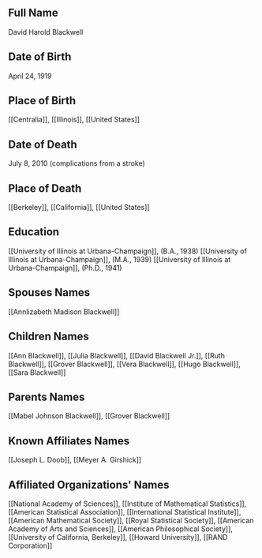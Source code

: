## Full Name
David Harold Blackwell

## Date of Birth
April 24, 1919

## Place of Birth
[[Centralia]], [[Illinois]], [[United States]]

## Date of Death
July 8, 2010 (complications from a stroke)

## Place of Death
[[Berkeley]], [[California]], [[United States]]

## Education
[[University of Illinois at Urbana-Champaign]], (B.A., 1938)
[[University of Illinois at Urbana-Champaign]], (M.A., 1939)
[[University of Illinois at Urbana-Champaign]], (Ph.D., 1941)

## Spouses Names
[[Annlizabeth Madison Blackwell]]

## Children Names
[[Ann Blackwell]], [[Julia Blackwell]], [[David Blackwell Jr.]], [[Ruth Blackwell]], [[Grover Blackwell]], [[Vera Blackwell]], [[Hugo Blackwell]], [[Sara Blackwell]]

## Parents Names
[[Mabel Johnson Blackwell]], [[Grover Blackwell]]

## Known Affiliates Names
[[Joseph L. Doob]], [[Meyer A. Girshick]]

## Affiliated Organizations' Names
[[National Academy of Sciences]], [[Institute of Mathematical Statistics]], [[American Statistical Association]], [[International Statistical Institute]], [[American Mathematical Society]], [[Royal Statistical Society]], [[American Academy of Arts and Sciences]], [[American Philosophical Society]], [[University of California, Berkeley]], [[Howard University]], [[RAND Corporation]]

